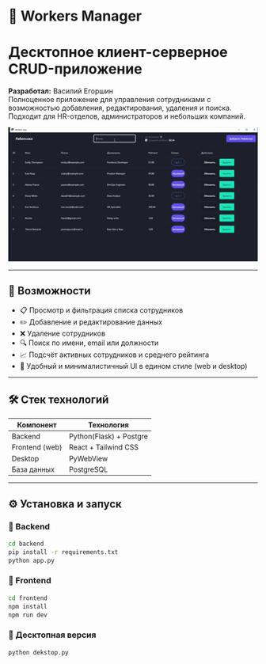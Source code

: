 # 💼 Workers Manager
# Десктопное клиент-серверное CRUD-приложение

**Разработал:** Василий Егоршин  
Полноценное приложение для управления сотрудниками с возможностью добавления, редактирования, удаления и поиска. Подходит для HR-отделов, администраторов и небольших компаний.

![Workers Manager Demo](./IMG_7849.gif)

---

## 🚀 Возможности

- 📋 Просмотр и фильтрация списка сотрудников
- ✏️ Добавление и редактирование данных
- ❌ Удаление сотрудников
- 🔍 Поиск по имени, email или должности
- 📈 Подсчёт активных сотрудников и среднего рейтинга
- 🎯 Удобный и минималистичный UI в едином стиле (web и desktop)

---

## 🛠️ Стек технологий

| Компонент        | Технология               |
|------------------|--------------------------|
| Backend          | Python(Flask) + Postgre  |
| Frontend (web)   | React + Tailwind CSS     |
| Desktop          | PyWebView         |
| База данных      | PostgreSQL               |

---

## ⚙️ Установка и запуск

### 🔹 Backend

```bash
cd backend
pip install -r requirements.txt
python app.py
```

### 🔹 Frontend

```bash
cd frontend
npm install
npm run dev
```

### 🔹 Десктопная версия

```bash
python dekstop.py
```


